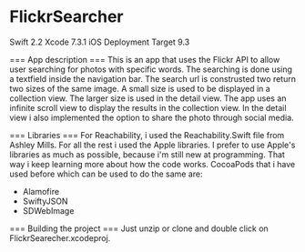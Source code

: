 # FlickrSearcher

Swift 2.2
Xcode 7.3.1
iOS Deployment Target 9.3

=== App description === 
This is an app that uses the Flickr API to allow user searching for photos with specific words.
The searching is done using a textfield inside the navigation bar. 
The search url is construsted two return two sizes of the same image.
A small size is used to be displayed in a collection view. The larger size is used in the detail view.
The app uses an infinite scroll view to display the results in the collection view.
In the detail view i also implemented the option to share the photo through social media.

=== Libraries ===
For Reachability, i used the Reachability.Swift file from Ashley Mills. For all the rest i used the Apple libraries.
I prefer to use Apple's libraries as much as possible, because i'm still new at programming. That way i keep learning more about
how the code works. CocoaPods that i have used before which can be used to do the same are:
- Alamofire
- SwiftyJSON
- SDWebImage

=== Building the project ===
Just unzip or clone and double click on FlickrSearecher.xcodeproj.





